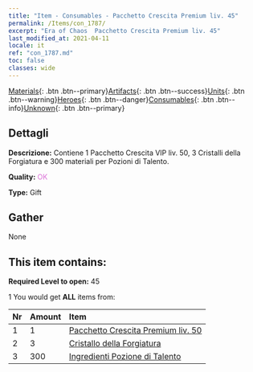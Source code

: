 ```yaml
---
title: "Item - Consumables - Pacchetto Crescita Premium liv. 45"
permalink: /Items/con_1787/
excerpt: "Era of Chaos  Pacchetto Crescita Premium liv. 45"
last_modified_at: 2021-04-11
locale: it
ref: "con_1787.md"
toc: false
classes: wide
---
```

 [Materials](/it/Items/){: .btn .btn--primary}[Artifacts](/it/Items/Artifacts/){: .btn .btn--success}[Units](/it/Items/Units/){: .btn .btn--warning}[Heroes](/it/Items/Heroes/){: .btn .btn--danger}[Consumables](/it/Items/Consumables/){: .btn .btn--info}[Unknown](/it/Items/Unknown/){: .btn .btn--primary}

## Dettagli
 **Descrizione:** Contiene 1 Pacchetto Crescita VIP liv. 50, 3 Cristalli della Forgiatura e 300 materiali per Pozioni di Talento.

 **Quality:** <span style="color: #DA70D6">OK</span>

 **Type:** Gift

## Gather

  None

## This item contains:

 **Required Level to open:** 45

 1 You would get **ALL** items  from:

  | Nr | Amount |     Item    |
  |:---|:-------|:------------|
  | 1 | 1 | [Pacchetto Crescita Premium liv. 50](/it/Items/con_1788/) | 
  | 2 | 3 | [Cristallo della Forgiatura](/it/Items/art_189/) | 
  | 3 | 300 | [Ingredienti Pozione di Talento](/it/Items/con_1120/) | 
